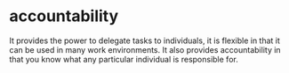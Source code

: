 # accountability
It provides the power to delegate tasks to individuals, it is flexible in that it can be used in many work environments. It also provides accountability in that you know what any particular individual is responsible for.
